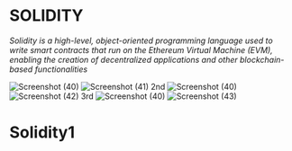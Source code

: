 # SOLIDITY

*Solidity is a high-level, object-oriented programming language used to write smart contracts that run on the Ethereum Virtual Machine (EVM), enabling the creation of decentralized applications and other blockchain-based functionalities*

![Screenshot (40)](https://github.com/user-attachments/assets/a2ae1ba5-5854-4594-99ff-8660877abf6e)
![Screenshot (41)](https://github.com/user-attachments/assets/01f2d457-a594-4632-be1a-53b83bd5141f)
2nd
![Screenshot (40)](https://github.com/user-attachments/assets/4fa973e8-f01d-4549-94fa-f2c8941f4b8a)
![Screenshot (42)](https://github.com/user-attachments/assets/0d3a4996-6598-4192-8bbc-c268f6dd3866)
3rd
![Screenshot (40)](https://github.com/user-attachments/assets/e82947ee-a978-4ec8-92ab-c4efcb72a364)
![Screenshot (43)](https://github.com/user-attachments/assets/9384d9da-009e-4c04-8080-7fa6ca895cac)
# Solidity1
